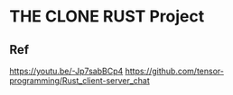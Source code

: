 # THE CLONE RUST Project

## Ref
https://youtu.be/-Jp7sabBCp4
https://github.com/tensor-programming/Rust_client-server_chat